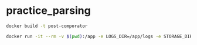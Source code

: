 # practice_parsing

```bash
docker build -t post-comporator
```

```bash
docker run -it --rm -v $(pwd):/app -e LOGS_DIR=/app/logs -e STORAGE_DIR=/app/storage/data -e SESSION_FILE=/app/session.session post-comparator
```